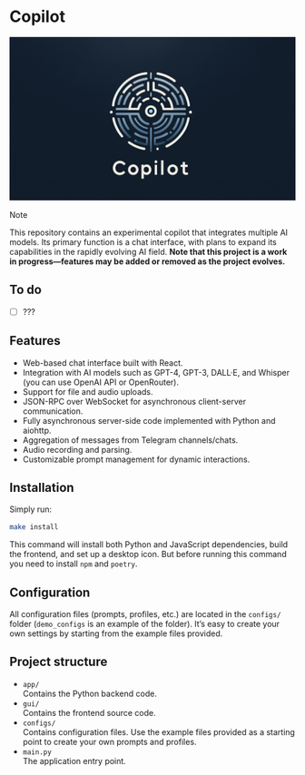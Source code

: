 # Copilot

![Copilot](./poster.png)

> [!NOTE]
> This repository contains an experimental copilot that integrates multiple AI models. Its primary function is a chat interface, with plans to expand its capabilities in the rapidly evolving AI field. **Note that this project is a work in progress—features may be added or removed as the project evolves.**

## To do

- [ ] ???

## Features

- Web-based chat interface built with React.
- Integration with AI models such as GPT-4, GPT-3, DALL·E, and Whisper (you can use OpenAI API or OpenRouter).
- Support for file and audio uploads.
- JSON-RPC over WebSocket for asynchronous client-server communication.
- Fully asynchronous server-side code implemented with Python and aiohttp.
- Aggregation of messages from Telegram channels/chats.
- Audio recording and parsing.
- Customizable prompt management for dynamic interactions.

## Installation

Simply run:

```bash
make install
```

This command will install both Python and JavaScript dependencies, build the frontend, and set up a desktop icon.
But before running this command you need to install `npm` and `poetry`.

## Configuration

All configuration files (prompts, profiles, etc.) are located in the `configs/` folder (`demo_configs` is an example of the folder). It’s easy to create your own settings by starting from the example files provided.

## Project structure

- `app/`  
  Contains the Python backend code.
- `gui/`  
  Contains the frontend source code.
- `configs/`  
  Contains configuration files. Use the example files provided as a starting point to create your own prompts and profiles.
- `main.py`  
  The application entry point.
